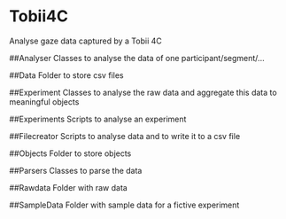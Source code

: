 # Tobii4C

Analyse gaze data captured by a Tobii 4C 

##Analyser
Classes to analyse the data of one participant/segment/...

##Data
Folder to store csv files

##Experiment
Classes to analyse the raw data and aggregate this data to meaningful objects

##Experiments
Scripts to analyse an experiment

##Filecreator
Scripts to analyse data and to write it to a csv file

##Objects
Folder to store objects

##Parsers
Classes to parse the data 

##Rawdata
Folder with raw data

##SampleData
Folder with sample data for a fictive experiment



